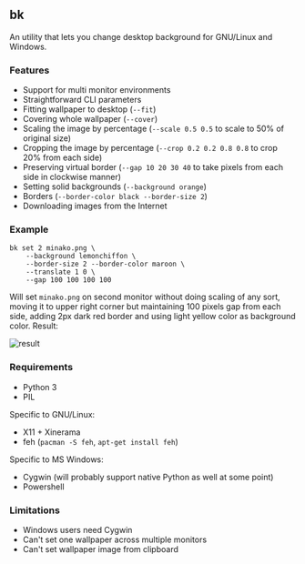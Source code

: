 bk
---

An utility that lets you change desktop background for GNU/Linux and Windows.

### Features

- Support for multi monitor environments
- Straightforward CLI parameters
- Fitting wallpaper to desktop (`--fit`)
- Covering whole wallpaper (`--cover`)
- Scaling the image by percentage (`--scale 0.5 0.5` to scale to 50% of
  original size)
- Cropping the image by percentage (`--crop 0.2 0.2 0.8 0.8` to crop 20% from
  each side)
- Preserving virtual border (`--gap 10 20 30 40` to take pixels from each side
  in clockwise manner)
- Setting solid backgrounds (`--background orange`)
- Borders (`--border-color black --border-size 2`)
- Downloading images from the Internet

### Example

    bk set 2 minako.png \
        --background lemonchiffon \
        --border-size 2 --border-color maroon \
        --translate 1 0 \
        --gap 100 100 100 100

Will set `minako.png` on second monitor without doing scaling of any sort,
moving it to upper right corner but maintaining 100 pixels gap from each side,
adding 2px dark red border and using light yellow color as background color.
Result:

![result](https://cloud.githubusercontent.com/assets/1045476/8054172/c4ffe1a0-0e96-11e5-8e3b-3f97df75f84e.jpg)

### Requirements

- Python 3
- PIL

Specific to GNU/Linux:

- X11 + Xinerama
- feh (`pacman -S feh`, `apt-get install feh`)

Specific to MS Windows:

- Cygwin (will probably support native Python as well at some point)
- Powershell

### Limitations

- Windows users need Cygwin
- Can't set one wallpaper across multiple monitors
- Can't set wallpaper image from clipboard
